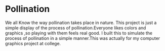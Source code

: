 # Pollination

We all Know the way pollination takes place in nature.
This project is just a simple display of the process of pollination.Everyone likes colors and graphics ,so playing with them feels real good.
I built this to simulate the process of pollination in a simple manner.This was actually for my computer graphics project at college.
